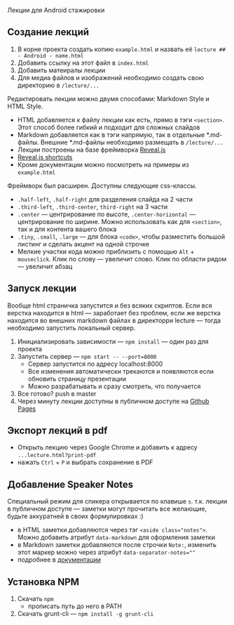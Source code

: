 Лекции для Android стажировки

## Создание лекций

1. В корне проекта создать копию `example.html` и назвать её `lecture ## - Android - name.html`
1. Добавить ссылку на этот файл в `index.html`
1. Добавить матеиралы лекции
1. Для медиа файлов и изображений необходимо создать свою директорию в `/lecture/...`

Редактировать лекции можно двумя способами: Markdown Style и HTML Style.

* HTML добавляется к файлу лекции как есть, прямо в тэги `<section>`. Этот способ более гибкий и подходит для сложных слайдов
* Markdown добавляется как в тэги напрямую, так в отдельные *.md-файлы. Внешние *.md-файлы необходимо размещать в `/lecture/...`
* Лекции построены на базе фреймворка [Reveal.js](https://github.com/hakimel/reveal.js)
* [Reveal.js shortcuts](https://github.com/hakimel/reveal.js/wiki/Keyboard-Shortcuts)
* Кроме документации можно посмотреть на примеры из `example.html`

Фреймворк был расширен. Доступны следующие css-классы.
* `.half-left`, `.half-right` для разделения слайда на 2 части
* `.third-left`, `.third-center`, `third-right` на 3 части
* `.center` — центрирование по высоте, `.center-horizontal` — центрирование по ширине. Можно использовать как для `<section>`, так и для контента вашего блока
* `.tiny`, `.small`, `.large` — для блока `<code>`, чтобы разместить большой листинг и сделать акцент на одной строчке
* Мелкие участки кода можно приблизить с помощью `Alt` + `mouseclick`. Клик по слову — увеличит слово. Клик по области рядом — увеличит абзац

## Запуск лекции

Вообще html страничка запустится и без всяких скриптов. Если вся верстка находится в html — заработает без проблем, если же верстка находится во внешних markdown файлах в директорри lecture — тогда необходимо запустить локальный сервер.

1. Инициализировать зависимости — `npm install` — один раз для проекта
1. Запустить сервер — `npm start -- --port=8000`
    * Сервер запустится по адресу localhost:8000
    * Все изменения автоматически трекаются и появляются если обновить страницу презентации
    * Можно разрабатывать и сразу смотреть, что получается
1. Все готово? push в master
1. Через минуту лекции доступны в публичном доступе на [Github Pages](https://noveogroup.github.io/university-android-presentations/)

## Экспорт лекций в pdf

* Открыть лекцию через Google Chrome и добавить к адресу `...lecture.html?print-pdf`
* нажать `Ctrl` + `P` и выбрать сохранение в PDF

## Добавление Speaker Notes

Специальный режим для спикера открывается по клавише `s`. т.к. лекции в публичном доступе — заметки могут прочитать все желающие, будьте аккуратней в своих формулировках :)

* в HTML заметки добавляются через тэг `<aside class="notes">`. Можно добавить атрибут `data-markdown` для оформления заметки
* в Markdown заметки добавляются после строчки `Note:`, изменить этот маркер можно через атрибут `data-separator-notes=""`
* подробнее в [документации](https://github.com/hakimel/reveal.js/#speaker-notes)

## Установка NPM

1. Скачать `npm`
    * прописать путь до него в PATH
1. Скачать grunt-cli — `npm install -g grunt-cli`
